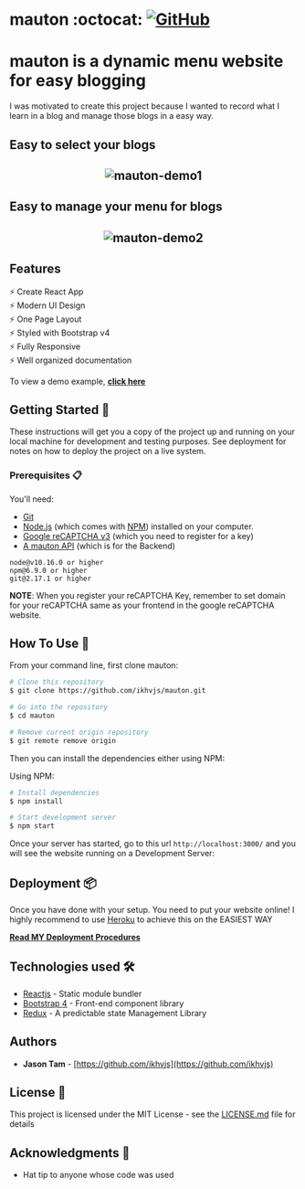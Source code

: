 # mauton :octocat: [![GitHub](https://img.shields.io/github/license/ikhvjs/mauton?color=blue)](https://github.com/ikhvjs/mauton/blob/master/README.md)
# mauton is a dynamic menu website for easy blogging
I was motivated to create this project because I wanted to record what I learn in a blog and manage those blogs in a easy way.

## Easy to select your blogs
<h2 align="center">
  <img src="https://github.com/ikhvjs/mauton-deployment/blob/main/demo1-mauton.gif" alt="mauton-demo1"/>
  <br>
</h2>

## Easy to manage your menu for blogs
<h2 align="center">
  <img src="https://github.com/ikhvjs/mauton-deployment/blob/main/demo2-mauton.gif" alt="mauton-demo2"/>
  <br>
</h2>

## Features

⚡️ Create React App\
⚡️ Modern UI Design\
⚡️ One Page Layout\
⚡️ Styled with Bootstrap v4\
⚡️ Fully Responsive\
⚡️ Well organized documentation

To view a demo example, **[click here](https://ikhvjs.github.io/mauton/)**

## Getting Started 🚀

These instructions will get you a copy of the project up and running on your local machine for development and testing purposes. See deployment for notes on how to deploy the project on a live system.

### Prerequisites 📋

You'll need:
* [Git](https://git-scm.com) 
* [Node.js](https://nodejs.org/en/download/) (which comes with [NPM](http://npmjs.com)) installed on your computer.
* [Google reCAPTCHA v3](https://developers.google.com/recaptcha/docs/v3) (which you need to register for a key)
* [A mauton API](https://github.com/ikhvjs/mauton-api) (which is for the Backend)

```
node@v10.16.0 or higher
npm@6.9.0 or higher
git@2.17.1 or higher
```

**NOTE**:
When you register your reCAPTCHA Key, remember to set domain for your reCAPTCHA same as your frontend in the google reCAPTCHA website.

## How To Use 🔧

From your command line, first clone mauton:

```bash
# Clone this repository
$ git clone https://github.com/ikhvjs/mauton.git

# Go into the repository
$ cd mauton

# Remove current origin repository
$ git remote remove origin
```

Then you can install the dependencies either using NPM:

Using NPM:
```bash
# Install dependencies
$ npm install

# Start development server
$ npm start
```

Once your server has started, go to this url `http://localhost:3000/` and you will see the website running on a Development Server:


## Deployment 📦

Once you have done with your setup. You need to put your website online!
I highly recommend to use [Heroku](https://heroku.com) to achieve this on the EASIEST WAY

**[Read MY Deployment Procedures](https://github.com/ikhvjs/mauton-deployment)**

## Technologies used 🛠️

- [Reactjs](https://reactjs.org/) - Static module bundler
- [Bootstrap 4](https://getbootstrap.com/docs/4.5/getting-started/introduction/) - Front-end component library
- [Redux](https://redux.js.org/) - A predictable state Management Library

## Authors

- **Jason Tam** - [https://github.com/ikhvjs](https://github.com/ikhvjs)

## License 📄

This project is licensed under the MIT License - see the [LICENSE.md](LICENSE.md) file for details

## Acknowledgments 🎁
* Hat tip to anyone whose code was used
